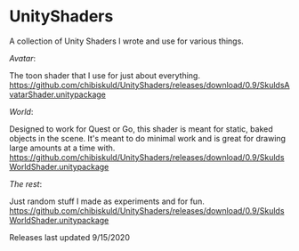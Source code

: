 # UnityShaders
A collection of Unity Shaders I wrote and use for various things.

*Avatar*:

 The toon shader that I use for just about everything.
 https://github.com/chibiskuld/UnityShaders/releases/download/0.9/SkuldsAvatarShader.unitypackage

*World*:

 Designed to work for Quest or Go, this shader is meant for static, baked objects in the scene. It's meant to do minimal work and is great for drawing large amounts at a time with.
 https://github.com/chibiskuld/UnityShaders/releases/download/0.9/SkuldsWorldShader.unitypackage

*The rest*:

 Just random stuff I made as experiments and for fun.
https://github.com/chibiskuld/UnityShaders/releases/download/0.9/SkuldsWorldShader.unitypackage

Releases last updated 9/15/2020
